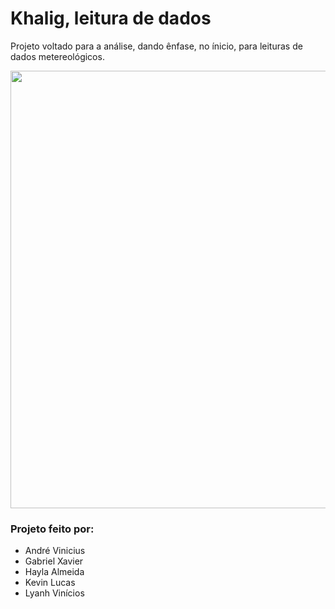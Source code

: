 # Khalig, leitura de dados

Projeto voltado para a análise, dando ênfase, no ínicio, para leituras de dados metereológicos.

<div align="center">
<img src="https://user-images.githubusercontent.com/93950853/140828507-f2764517-2752-4580-8dbd-7ef7852b44f3.png" width="700px" />
</div>


### Projeto feito por:

* André Vinicius
* Gabriel Xavier
* Hayla Almeida
* Kevin Lucas
* Lyanh Vinícios
